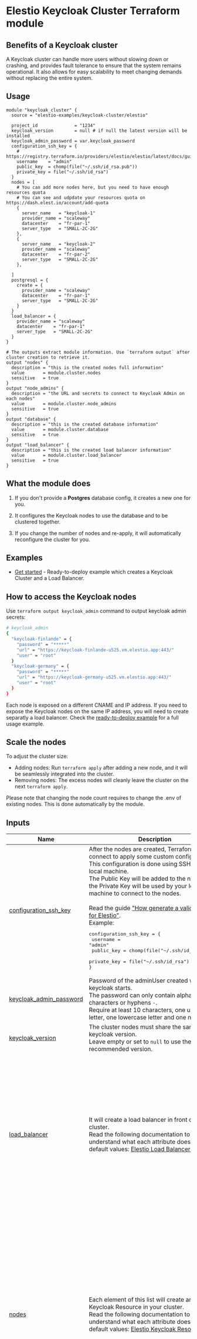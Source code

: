 <!-- BEGIN_TF_DOCS -->
# Elestio Keycloak Cluster Terraform module

## Benefits of a Keycloak cluster

A Keycloak cluster can handle more users without slowing down or crashing, and provides fault tolerance to ensure that the system remains operational.
It also allows for easy scalability to meet changing demands without replacing the entire system.



## Usage

```hcl
module "keycloak_cluster" {
  source = "elestio-examples/keycloak-cluster/elestio"

  project_id              = "1234"
  keycloak_version        = null # if null the latest version will be installed
  keycloak_admin_password = var.keycloak_password
  configuration_ssh_key = {
    # https://registry.terraform.io/providers/elestio/elestio/latest/docs/guides/ssh_keys
    username    = "admin"
    public_key  = chomp(file("~/.ssh/id_rsa.pub"))
    private_key = file("~/.ssh/id_rsa")
  }
  nodes = [
    # You can add more nodes here, but you need to have enough resources quota
    # You can see and udpdate your resources quota on https://dash.elest.io/account/add-quota
    {
      server_name   = "keycloak-1"
      provider_name = "scaleway"
      datacenter    = "fr-par-1"
      server_type   = "SMALL-2C-2G"
    },
    {
      server_name   = "keycloak-2"
      provider_name = "scaleway"
      datacenter    = "fr-par-2"
      server_type   = "SMALL-2C-2G"
    },

  ]
  postgresql = {
    create = {
      provider_name = "scaleway"
      datacenter    = "fr-par-1"
      server_type   = "SMALL-2C-2G"
    }
  }
  load_balancer = {
    provider_name = "scaleway"
    datacenter    = "fr-par-1"
    server_type   = "SMALL-2C-2G"
  }
}

# The outputs extract module information. Use `terraform output` after cluster creation to retrieve it.
output "nodes" {
  description = "this is the created nodes full information"
  value       = module.cluster.nodes
  sensitive   = true
}
output "node_admins" {
  description = "the URL and secrets to connect to Keycloak Admin on each nodes"
  value       = module.cluster.node_admins
  sensitive   = true
}
output "database" {
  description = "this is the created database information"
  value       = module.cluster.database
  sensitive   = true
}
output "load_balancer" {
  description = "this is the created load balancer information"
  value       = module.cluster.load_balancer
  sensitive   = true
}
```

## What the module does

1. If you don't provide a **Postgres** database config, it creates a new one for you.

2. It configures the Keycloak nodes to use the database and to be clustered together.

3. If you change the number of nodes and re-apply, it will automatically reconfigure the cluster for you.

## Examples

- [Get started](https://github.com/elestio-examples/terraform-elestio-keycloak-cluster/tree/main/examples/get_started) - Ready-to-deploy example which creates a Keycloak Cluster and a Load Balancer.

## How to access the Keycloak nodes

Use `terraform output keycloak_admin` command to output keycloak admin secrets:

```bash
# keycloak_admin
{
  "keycloak-finlande" = {
    "password" = "*****"
    "url" = "https://keycloak-finlande-u525.vm.elestio.app:443/"
    "user" = "root"
  }
  "keycloak-germany" = {
    "password" = "*****"
    "url" = "https://keycloak-germany-u525.vm.elestio.app:443/"
    "user" = "root"
  }
}
```

Each node is exposed on a different CNAME and IP address.
If you need to expose the Keycloak nodes on the same IP address, you will need to create separatly a load balancer.
Check the [ready-to-deploy example](https://github.com/elestio-examples/terraform-elestio-keycloak-cluster/tree/main/examples/get_started) for a full usage example.

## Scale the nodes

To adjust the cluster size:

- Adding nodes: Run `terraform apply` after adding a new node, and it will be seamlessly integrated into the cluster.
- Removing nodes: The excess nodes will cleanly leave the cluster on the next `terraform apply`.

Please note that changing the node count requires to change the .env of existing nodes. This is done automatically by the module.


## Inputs

| Name | Description | Type | Default | Required |
|------|-------------|------|---------|:--------:|
| <a name="input_configuration_ssh_key"></a> [configuration\_ssh\_key](#input\_configuration\_ssh\_key) | After the nodes are created, Terraform must connect to apply some custom configuration.<br>This configuration is done using SSH from your local machine.<br>The Public Key will be added to the nodes and the Private Key will be used by your local machine to connect to the nodes.<br><br>Read the guide [\"How generate a valid SSH Key for Elestio\"](https://registry.terraform.io/providers/elestio/elestio/latest/docs/guides/ssh_keys).<br>Example:<pre>configuration_ssh_key = {<br>  username = "admin"<br>  public_key = chomp(file("~/.ssh/id_rsa.pub"))<br>  private_key = file("~/.ssh/id_rsa")<br>}</pre> | <pre>object({<br>    username    = string<br>    public_key  = string<br>    private_key = string<br>  })</pre> | n/a | yes |
| <a name="input_keycloak_admin_password"></a> [keycloak\_admin\_password](#input\_keycloak\_admin\_password) | Password of the adminUser created when keycloak starts.<br>The password can only contain alphanumeric characters or hyphens `-`.<br>Require at least 10 characters, one uppercase letter, one lowercase letter and one number. | `string` | n/a | yes |
| <a name="input_keycloak_version"></a> [keycloak\_version](#input\_keycloak\_version) | The cluster nodes must share the same keycloak version.<br>Leave empty or set to `null` to use the Elestio recommended version. | `string` | `null` | no |
| <a name="input_load_balancer"></a> [load\_balancer](#input\_load\_balancer) | It will create a load balancer in front of the cluster.<br>Read the following documentation to understand what each attribute does, plus the default values: [Elestio Load Balancer Resource](https://registry.terraform.io/providers/elestio/elestio/latest/docs/resources/load_balancer). | <pre>object({<br>    provider_name = string<br>    datacenter    = string<br>    server_type   = string<br>    server_name   = optional(string)<br>    config = optional(object({<br>      access_logs_enabled      = optional(bool)<br>      ip_rate_limit_enabled    = optional(bool)<br>      ip_rate_limit_per_second = optional(number)<br>      output_cache_in_seconds  = optional(number)<br>      output_headers = optional(set(object({<br>        key   = string<br>        value = string<br>      })))<br>      proxy_protocol_enabled  = optional(bool)<br>      remove_response_headers = optional(set(string))<br>      sticky_sessions_enabled = optional(bool)<br>    }))<br>  })</pre> | `null` | no |
| <a name="input_nodes"></a> [nodes](#input\_nodes) | Each element of this list will create an Elestio Keycloak Resource in your cluster.<br>Read the following documentation to understand what each attribute does, plus the default values: [Elestio Keycloak Resource](https://registry.terraform.io/providers/elestio/elestio/latest/docs/resources/keycloak). | <pre>list(<br>    object({<br>      server_name                                       = string<br>      provider_name                                     = string<br>      datacenter                                        = string<br>      server_type                                       = string<br>      admin_email                                       = optional(string)<br>      alerts_enabled                                    = optional(bool)<br>      app_auto_update_enabled                           = optional(bool)<br>      backups_enabled                                   = optional(bool)<br>      custom_domain_names                               = optional(set(string))<br>      firewall_enabled                                  = optional(bool)<br>      keep_backups_on_delete_enabled                    = optional(bool)<br>      remote_backups_enabled                            = optional(bool)<br>      support_level                                     = optional(string)<br>      system_auto_updates_security_patches_only_enabled = optional(bool)<br>      ssh_public_keys = optional(list(<br>        object({<br>          username = string<br>          key_data = string<br>        })<br>      ), [])<br>    })<br>  )</pre> | `[]` | no |
| <a name="input_postgresql"></a> [postgresql](#input\_postgresql) | Keycloak requires a PostgreSQL database to store its data.<br>You can create one using the `create` attribute.<br>If you already have one, you can fill the `use` attribute with its configuration.<br>Read the following documentation to understand what each attribute does, plus the default values: [Elestio PostgreSQL Resource](https://registry.terraform.io/providers/elestio/elestio/latest/docs/resources/postgresql). | <pre>object({<br>    create = optional(object({<br>      provider_name                                     = string<br>      datacenter                                        = string<br>      server_type                                       = string<br>      server_name                                       = optional(string)<br>      version                                           = optional(string)<br>      database_name                                     = optional(string, "keycloak")<br>      default_password                                  = optional(string)<br>      admin_email                                       = optional(string)<br>      alerts_enabled                                    = optional(bool)<br>      app_auto_update_enabled                           = optional(bool)<br>      backups_enabled                                   = optional(bool)<br>      firewall_enabled                                  = optional(bool)<br>      keep_backups_on_delete_enabled                    = optional(bool)<br>      remote_backups_enabled                            = optional(bool)<br>      support_level                                     = optional(string)<br>      system_auto_updates_security_patches_only_enabled = optional(bool)<br>      ssh_public_keys = optional(list(<br>        object({<br>          username = string<br>          key_data = string<br>        })<br>      ), [])<br>    }))<br>    use = optional(object({<br>      host          = string<br>      port          = optional(string, "5432")<br>      database_name = string<br>      schema        = optional(string, "public")<br>      username      = string<br>      password      = string<br>    }))<br>  })</pre> | n/a | yes |
| <a name="input_project_id"></a> [project\_id](#input\_project\_id) | n/a | `string` | n/a | yes |
## Modules

No modules.
## Outputs

| Name | Description |
|------|-------------|
| <a name="output_database"></a> [database](#output\_database) | This is the created database information |
| <a name="output_load_balancer"></a> [load\_balancer](#output\_load\_balancer) | This is the created load balancer information |
| <a name="output_node_admins"></a> [node\_admins](#output\_node\_admins) | The URL and secrets to connect to Keycloak Admin on each nodes |
| <a name="output_nodes"></a> [nodes](#output\_nodes) | This is the created nodes full information |
## Providers

| Name | Version |
|------|---------|
| <a name="provider_elestio"></a> [elestio](#provider\_elestio) | >= 0.12.0 |
| <a name="provider_null"></a> [null](#provider\_null) | >= 3.2.0 |
## Requirements

| Name | Version |
|------|---------|
| <a name="requirement_terraform"></a> [terraform](#requirement\_terraform) | >= 1.0 |
| <a name="requirement_elestio"></a> [elestio](#requirement\_elestio) | >= 0.12.0 |
| <a name="requirement_null"></a> [null](#requirement\_null) | >= 3.2.0 |
## Resources

| Name | Type |
|------|------|
| [elestio_keycloak.nodes](https://registry.terraform.io/providers/elestio/elestio/latest/docs/resources/keycloak) | resource |
| [elestio_load_balancer.load_balancer](https://registry.terraform.io/providers/elestio/elestio/latest/docs/resources/load_balancer) | resource |
| [elestio_postgresql.database](https://registry.terraform.io/providers/elestio/elestio/latest/docs/resources/postgresql) | resource |
| [null_resource.update_nodes_env](https://registry.terraform.io/providers/hashicorp/null/latest/docs/resources/resource) | resource |
<!-- END_TF_DOCS -->
